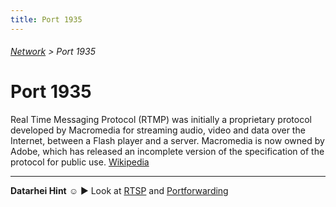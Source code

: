 ```yaml
---
title: Port 1935
---
```

###### [Network](../wiki/network-technology.html) > Port 1935

# Port 1935

Real Time Messaging Protocol (RTMP) was initially a proprietary protocol developed by Macromedia for streaming audio, video and data over the Internet, between a Flash player and a server. Macromedia is now owned by Adobe, which has released an incomplete version of the specification of the protocol for public use. <a href="https://en.wikipedia.org/wiki/Real_Time_Messaging_Protocol" target="_blank">Wikipedia</a>  

---  
**Datarhei Hint** ☺ ► Look at [RTSP](../wiki/rtsp.html) and [Portforwarding](../wiki/portforwarding.html)
